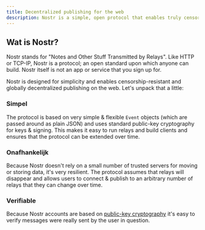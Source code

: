 ```yaml
---
title: Decentralized publishing for the web
description: Nostr is a simple, open protocol that enables truly censorship-resistant and global value-for-value publishing on the web.
---
```


## Wat is Nostr?

Nostr stands for "Notes and Other Stuff Transmitted by Relays". Like HTTP or TCP-IP, Nostr is a protocol; an open standard upon which anyone can build. Nostr itself is not an app or service that you sign up for.

Nostr is designed for simplicity and enables censorship-resistant and globally decentralized publishing on the web. Let's unpack that a little:

### Simpel

The protocol is based on very simple & flexible `Event` objects (which are passed around as plain JSON) and uses standard public-key cryptography for keys & signing. This makes it easy to run relays and build clients and ensures that the protocol can be extended over time.

### Onafhankelijk

Because Nostr doesn't rely on a small number of trusted servers for moving or storing data, it's very resilient. The protocol assumes that relays will disappear and allows users to connect & publish to an arbitrary number of relays that they can change over time.

### Verifiable

Because Nostr accounts are based on [public-key cryptography](https://en.wikipedia.org/wiki/Public-key_cryptography) it's easy to verify messages were really sent by the user in question.
